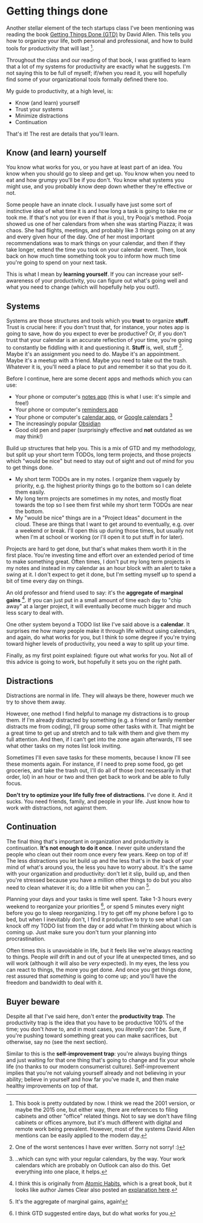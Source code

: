 # Getting things done

Another stellar element of the tech startups class I've been mentioning was reading
the book [Getting Things Done (GTD)](https://www.amazon.com/Getting-Things-Done/dp/0143573195/ref=asc_df_0143573195?mcid=4520c3f89ba03029999249d7148fd777&hvocijid=4131358842499332080-0143573195-&hvexpln=73&tag=hyprod-20&linkCode=df0&hvadid=721245378154&hvpos=&hvnetw=g&hvrand=4131358842499332080&hvpone=&hvptwo=&hvqmt=&hvdev=c&hvdvcmdl=&hvlocint=&hvlocphy=9028751&hvtargid=pla-2281435178778&psc=1) by David Allen. This tells you how to organize
your life, both personal and professional, and how to build tools for productivity that will last [^ref1].

Throughout the class and our reading of that book, I was gratified to learn that a lot of my systems
for productivity are exactly what he suggests. I'm not saying this to be full of myself; if/when you
read it, you will hopefully find some of your organizational tools formally defined there too.

My guide to productivity, at a high level, is:
- Know (and learn) yourself
- Trust your systems
- Minimize distractions
- Continuation

That's it! The rest are details that you'll learn.

## Know (and learn) yourself

You know what works for you, or you have at least part of an idea. You know
when you should go to sleep and get up. You know when you need to eat and
how grumpy you'll be if you don't. You know what systems you might use,
and you probably know deep down whether they're effective or not.

Some people have an innate clock. I usually have just some sort of instinctive
idea of what time it is and how long a task is going to take me or took me.
If that's not you (or even if that *is* you), try Pooja's method. Pooja showed us 
one of her calendars from when she was starting Piazza; it was chaos. She had
flights, meetings, and probably like 3 things going on at any and every given
hour of the day. One of her most important recommendations was to mark things
on your calendar, and then if they take longer, extend the time you took on
your calendar event. Then, look back on how much time something took you to
inform how much time you're going to spend on your next task.

This is what I mean by **learning yourself**. If you can increase your self-
awareness of your productivity, you can figure out what's going well and
what you need to change (which will hopefully help you out!).

## Systems

Systems are those structures and tools which you **trust** to organize **stuff**. Trust is crucial
here: if you don't trust that, for instance, your notes app is going to save, how do you
expect to ever be productive? Or, if you don't trust that your calendar is an accurate
reflection of your time, you're going to constantly be fiddling with it and questioning it.
**Stuff** is, well, stuff [^ref2]. Maybe it's an assignment you need to do.
Maybe it's an appointment. Maybe it's a meetup with a friend. Maybe you need to take out the trash.
Whatever it is, you'll need a place to put and remember it so that you do it.

Before I continue, here are some decent apps and methods which you can use:
- Your phone or computer's [notes app](https://apps.apple.com/us/app/notes/id1110145109) (this is what I use: it's simple and free!)
- Your phone or computer's [reminders app](https://apps.apple.com/us/app/reminders/id1108187841)
- Your phone or computer's [calendar app](https://apps.apple.com/us/app/calendar/id1108185179), or [Google calendars](https://calendar.google.com/calendar/u/0/r) [^ref3]
- The increasingly popular [Obsidian](https://obsidian.md)
- Good old pen and paper (surprisingly effective and **not** outdated as we may think!)

Build up structures that help you. This is a mix of GTD and my methodology, but split up
your short term TODOs, long term projects, and those projects which "would be nice" but need
to stay out of sight and out of mind for you to get things done. 
- My short term TODOs are in my notes. I organize them vaguely by priority, e.g.
the highest priority things go to the bottom so I can delete them easily.
- My long term projects are sometimes in my notes, and mostly float towards the top
so I see them first while my short term TODOs are near the bottom.
- My "would be nice" things are in a "Project Ideas" document in the cloud. These
are things that I want to get around to eventually, e.g. over a weekend or break. I'll
open this up during those times, but usually not when I'm at school or working (or 
I'll open it to put stuff in for later).

Projects are hard to get done, but that's what makes them worth it in the first place.
You're investing time and effort over an extended period of time to make something great.
Often times, I don't put my long term projects in my notes and instead in my calendar as
an hour block with an alert to take a swing at it. I don't expect to get it done, but I'm
setting myself up to spend a bit of time every day on things.

An old professor and friend used to say: it's the **aggregate of marginal gains** [^ref4].
If you can just put in a small amount of time each day to "chip away" at a larger project,
it will eventually become much bigger and much less scary to deal with.

One other system beyond a TODO list like I've said above is a **calendar**. It surprises
me how many people make it through life without using calendars, and again, do what works
for you, but I think to some degree if you're trying toward higher levels of productivity,
you need a way to split up your time.

Finally, as my first point explained: figure out what works for you. Not all of this advice
is going to work, but hopefully it sets you on the right path.

## Distractions

Distractions are normal in life. They will always be there, however much
we try to shove them away. 

However, one method I find helpful to manage my distractions is to group
them. If I'm already distracted by something (e.g. a friend or family member
distracts me from coding), I'll group some other tasks with it. That might
be a great time to get up and stretch and to talk with them and give them
my full attention. And then, if I can't get into the zone again afterwards,
I'll see what other tasks on my notes list look inviting.

Sometimes I'll even save tasks for these moments, because I know I'll see
these moments again. For instance, if I need to prep some food, go get groceries,
and take the trash out, I'll do all of those (not necessarily in that order, lol)
in an hour or two and then get back to work and be able to fully focus.

**Don't try to optimize your life fully free of distractions**. I've done it.
And it sucks. You need friends, family, and people in your life. Just know how
to work *with* distractions, not against them.

## Continuation

The final thing that's important in organization and productivity is continuation.
**It's not enough to do it once**. I never quite understand the people who clean out
their room once every few years. Keep on top of it! The less distractions you let
build up and the less that's in the back of your mind of what's around you, the
less you have to worry about. It's the same with your organization and productivity:
don't let it slip, build up, and then you're stressed because you have a million other
things to do but you also need to clean whatever it is; do a little bit when you can [^ref5].

Planning your days and your tasks is time well spent. Take 1-3 hours every weekend to 
reorganize your priorities [^ref6], or spend 5 minutes every night before you go to 
sleep reorganizing. I try to get off my phone before I go to bed, but when I inevitably
don't, I find it productive to try to see what I can knock off my TODO list from the day
or add what I'm thinking about which is coming up. Just make sure you don't turn your 
planning into procrastination.

Often times this is unavoidable in life, but it feels like we're always reacting
to things. People *will* drift in and out of your life at unexpected times, and so
will work (although it will also be *very* expected). In my eyes, the less you can
react to things, the more you get done. And once you get things done, rest assured
that *something* is going to come up; and you'll have the freedom and bandwidth to 
deal with it.

## Buyer beware

Despite all that I've said here, don't enter the **productivity trap**. The productivity
trap is the idea that you have to be productive 100% of the time; you don't *have* to,
and in most cases, you *literally can't be*. Sure, if you're pushing toward something great
you can make sacrifices, but otherwise, say no (see the next section).

Similar to this is the **self-improvement trap**: you're always buying things and just
waiting for that one thing that's going to change and fix your whole life (no thanks to our
modern consumerist culture). Self-improvement implies that you're not valuing yourself already
and not believing in your ability; believe in yourself and how far you've made it, and then
make healthy improvements on top of that.


[^ref1]: This book is pretty outdated by now. I think we read the 2001 version, or maybe the 2015
one, but either way, there are references to filing cabinets and other "office" related things. Not
to say we don't have filing cabinets or offices anymore, but it's much different with digital and
remote work being prevalent. However, most of the systems David Allen mentions can be easily applied to the modern day.

[^ref2]: One of the worst sentences I have ever written. Sorry not sorry! :)

[^ref3]: ..which can sync with your regular calendars, by the way. Your work calendars
which are probably on Outlook can also do this. Get everything into one place, it helps.

[^ref4]: I think this is originally from [Atomic Habits](https://jamesclear.com/atomic-habits), which is a great book, but it 
looks like author James Clear also posted an [explanation here](https://jamesclear.com/wp-content/uploads/2016/08/ABriefGuidetoProcessImprovement-2.pdf).

[^ref5]: It's the aggregate of marginal gains, again!

[^ref6]: I think GTD suggested entire days, but do what works for you.
